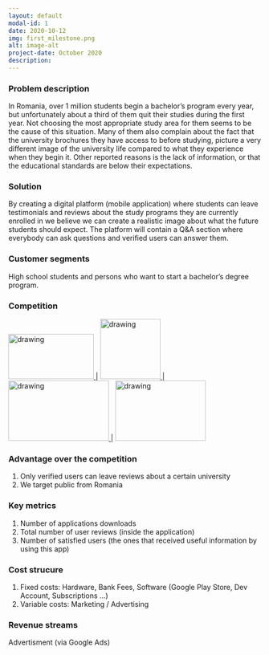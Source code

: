 ```yaml
---
layout: default
modal-id: 1
date: 2020-10-12
img: first_milestone.png
alt: image-alt
project-date: October 2020
description:  
---
```

### Problem description

In Romania, over 1 million students begin a bachelor’s program every year, but unfortunately about a third of them quit their studies during the first year. Not choosing the most appropriate study area for them seems to be the cause of this situation.
Many of them also complain about the fact that the university brochures they have access to before studying, picture a very different image of the university life compared to what they experience when they begin it. Other reported reasons is the lack of information, or that the educational standards are below their expectations.

### Solution
By creating a digital platform (mobile application) where students can leave testimonials and reviews about the study programs they are currently enrolled in we believe we can create a realistic image about what the future students should expect. The platform will contain a Q&A section where everybody can ask questions and verified users can answer them.

### Customer segments
High school students and persons who want to start a bachelor’s degree program.

### Competition
<a href="https://www.zonkafeedback.com/student-classroom-feedback-software" rel="zonka"> <img src="zonka-logo15.webp" alt="drawing" width="170" height="90"/> </a> | <a href="http://www.whatuni.com" rel="whotuni"> <img src="logo_print.png" alt="drawing" width="120" height="120"/> </a> | <a href="http://www.studentcrowd.com" rel="studentcrowd"> <img src="studentcrowd-300x150.jpg" alt="drawing" width="200" height="120"/> </a> | <a href="https://www.edumatch.ro/" rel="ctss"> <img src="Ce-trebuie-sa-stii.png" alt="drawing" width="180" height="120"/> </a>

### Advantage over the competition
 1. Only verified users can leave reviews about a certain university
 2. We target public from Romania

### Key metrics

 1. Number of applications downloads
 2. Total number of user reviews (inside the application)
 3. Number of satisfied users (the ones that received useful information by using this app)

### Cost strucure

1. Fixed costs: Hardware, Bank Fees, Software (Google Play Store, Dev Account, Subscriptions ...)
2. Variable costs: Marketing / Advertising

### Revenue streams

Advertisment (via Google Ads)

